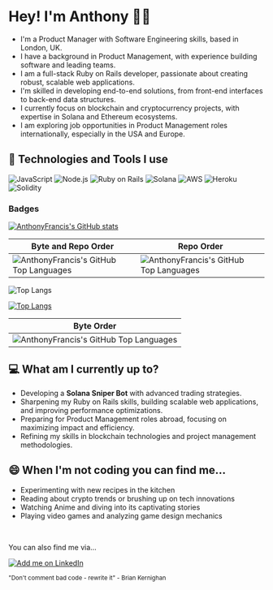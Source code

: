 <!--
**AnthonyFrancis/AnthonyFrancis** is a ✨ _special_ ✨ repository because its `README.md` (this file) appears on your GitHub profile. -->

<!-- [![Social banner for AnthonyFrancis](./github_header.svg)](www.AnthonyFrancis.dev) -->

# Hey! I'm Anthony 👋🏽

- I'm a Product Manager with Software Engineering skills, based in London, UK.
- I have a background in Product Management, with experience building software and leading teams.
- I am a full-stack Ruby on Rails developer, passionate about creating robust, scalable web applications.
- I'm skilled in developing end-to-end solutions, from front-end interfaces to back-end data structures.
- I currently focus on blockchain and cryptocurrency projects, with expertise in Solana and Ethereum ecosystems.
- I am exploring job opportunities in Product Management roles internationally, especially in the USA and Europe.

## 🔨 Technologies and Tools I use

![JavaScript](https://img.shields.io/badge/-JavaScript-000?&logo=JavaScript)
![Node.js](https://img.shields.io/badge/-Node.js-000?&logo=node.js)
![Ruby on Rails](https://img.shields.io/badge/-Ruby_on_Rails-000?&logo=Ruby-on-Rails)
![Solana](https://img.shields.io/badge/-Solana-000?&logo=Solana)
![AWS](https://img.shields.io/badge/-AWS-000?&logo=Amazon-AWS)
![Heroku](https://img.shields.io/badge/-Heroku-000?&logo=Heroku)
![Solidity](https://img.shields.io/badge/-Solidity-000?&logo=Solidity)

### Badges

<a href="http://www.github.com/AnthonyFrancis"><img src="https://github-readme-stats.vercel.app/api?username=AnthonyFrancis&show_icons=true&hide=&count_private=true&title_color=0891b2&text_color=ffffff&icon_color=0891b2&bg_color=1c1917&hide_border=true&show=reviews&rank_icon=github" alt="AnthonyFrancis's GitHub stats" /></a>

| Byte and Repo Order | Repo Order |
| ----- | ----- |
| <img src="https://github-readme-stats.vercel.app/api/top-langs/?username=AnthonyFrancis&size_weight=0.5&count_weight=0.5&layout=compact&title_color=0891b2&text_color=ffffff&icon_color=0891b2&bg_color=1c1917&hide_border=true&langs_count=6&hide=html,css,javascript" alt="AnthonyFrancis's GitHub Top Languages"/> | <img src="https://github-readme-stats.vercel.app/api/top-langs/?username=AnthonyFrancis&size_weight=0&count_weight=1&layout=compact&title_color=0891b2&text_color=ffffff&icon_color=0891b2&bg_color=1c1917&hide_border=true&langs_count=6&hide=html,css,javascript" alt="AnthonyFrancis's GitHub Top Languages"/> |


![Top Langs](https://github-readme-stats.vercel.app/api/top-langs/?username=AnthonyFrancis&hide_progress=true)

[![Top Langs](https://github-readme-stats.vercel.app/api/top-langs/?username=AnthonyFrancis&layout=pie&title_color=0891b2&text_color=ffffff&icon_color=0891b2&bg_color=1c1917&hide_border=true&langs_count=6&hide=html,css,javascrip)](https://github.com/anuraghazra/github-readme-stats)

| Byte Order |
| ----- |
| <img src="https://github-readme-stats.vercel.app/api/top-langs/?username=AnthonyFrancis&size_weight=1&count_weight=0&layout=compact&title_color=0891b2&text_color=ffffff&icon_color=0891b2&bg_color=1c1917&hide_border=true&langs_count=6&hide=html,css,javascript" alt="AnthonyFrancis's GitHub Top Languages"/> |

## 💻 What am I currently up to?

- Developing a **Solana Sniper Bot** with advanced trading strategies.
- Sharpening my Ruby on Rails skills, building scalable web applications, and improving performance optimizations.
- Preparing for Product Management roles abroad, focusing on maximizing impact and efficiency.
- Refining my skills in blockchain technologies and project management methodologies.

## 😄 When I'm not coding you can find me...

- Experimenting with new recipes in the kitchen
- Reading about crypto trends or brushing up on tech innovations
- Watching Anime and diving into its captivating stories
- Playing video games and analyzing game design mechanics

<br>

You can also find me via...

[![Add me on LinkedIn](https://img.shields.io/badge/-LinkedIn-000?&logo=LinkedIn)](https://www.linkedin.com/in/anthonynfrancis/)

<sub>"Don't comment bad code - rewrite it" - Brian Kernighan</sub>
